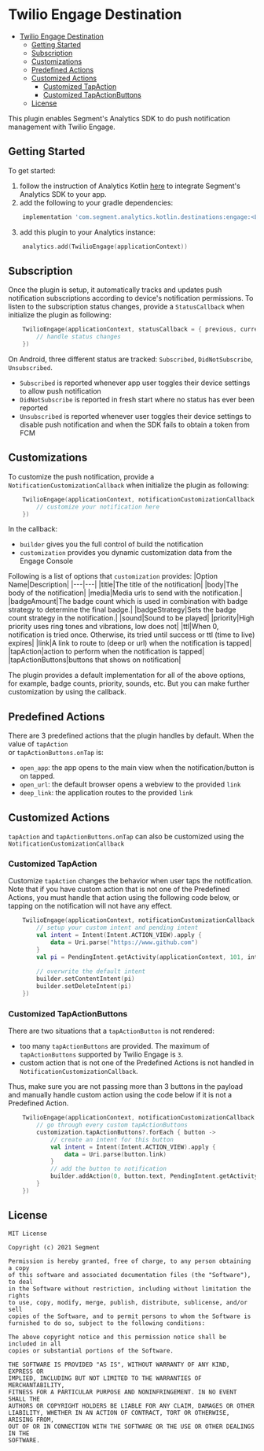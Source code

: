 
# Twilio Engage Destination

- [Twilio Engage Destination](#twilio-engage-destination)
  - [Getting Started](#getting-started)
  - [Subscription](#subscription)
  - [Customizations](#customizations)
  - [Predefined Actions](#predefined-actions)
  - [Customized Actions](#customized-actions)
    - [Customized TapAction](#customized-tapaction)
    - [Customized TapActionButtons](#customized-tapactionbuttons)
  - [License](#license)

This plugin enables Segment's Analytics SDK to do push notification management with Twilio Engage.

## Getting Started

To get started:
1. follow the instruction of Analytics Kotlin [here](https://segment.com/docs/connections/sources/catalog/libraries/mobile/kotlin-android/#getting-started) 
to integrate Segment's Analytics SDK to your app. 
2. add the following to your gradle dependencies:

```groovy
    implementation 'com.segment.analytics.kotlin.destinations:engage:<LATEST_VERSION>'
```

3. add this plugin to your Analytics instance:
```kotlin
    analytics.add(TwilioEngage(applicationContext))
```

## Subscription

Once the plugin is setup, it automatically tracks and updates push notification subscriptions 
according to device's notification permissions. To listen to the subscription status changes, 
provide a `StatusCallback` when initialize the plugin as following:
```kotlin
    TwilioEngage(applicationContext, statusCallback = { previous, current ->  
        // handle status changes            
    })
```

On Android, three different status are tracked: `Subscribed`, `DidNotSubscribe`, `Unsubscribed`. 
* `Subscribed` is reported whenever app user toggles their device settings to allow push notification
* `DidNotSubscribe` is reported in fresh start where no status has ever been reported
* `Unsubscribed` is reported whenever user toggles their device settings to disable push notification and when the SDK fails to obtain a token from FCM

## Customizations

To customize the push notification, provide a `NotificationCustomizationCallback` when initialize 
the plugin as following:
```kotlin
    TwilioEngage(applicationContext, notificationCustomizationCallback = { builder, customization ->
        // customize your notification here
    })
```

In the callback:
* `builder` gives you the full control of build the notification
* `customization` provides you dynamic customization data from the Engage Console

Following is a list of options that `customization` provides:
|Option Name|Description|
|---|---|
|title|The title of the notification|
|body|The body of the notification|
|media|Media urls to send with the notification.|
|badgeAmount|The badge count which is used in combination with badge strategy to determine the final badge.|
|badgeStrategy|Sets the badge count strategy in the notification.|
|sound|Sound to be played|
|priority|High priority uses ring tones and vibrations, low does not|
|ttl|When 0, notification is tried once. Otherwise, its tried until success or ttl (time to live) expires|
|link|A link to route to (deep or url) when the notification is tapped|
|tapAction|action to perform when the notification is tapped|
|tapActionButtons|buttons that shows on notification|

The plugin provides a default implementation for all of the above options, for example, badge counts, 
priority, sounds, etc. But you can make further customization by using the callback.

## Predefined Actions

There are 3 predefined actions that the plugin handles by default. When the value of `tapAction`  
or `tapActionButtons.onTap` is:
* `open_app`: the app opens to the main view when the notification/button is on tapped.
* `open_url`: the default browser opens a webview to the provided `link`
* `deep_link`: the application routes to the provided `link`

## Customized Actions

`tapAction` and `tapActionButtons.onTap` can also be customized using the `NotificationCustomizationCallback`

### Customized TapAction

Customize `tapAction` changes the behavior when user taps the notification. Note that if you have
custom action that is not one of the Predefined Actions, you must handle that action using the following
code below, or tapping on the notification will not have any effect.

```kotlin
    TwilioEngage(applicationContext, notificationCustomizationCallback = { builder, customization ->
        // setup your custom intent and pending intent
        val intent = Intent(Intent.ACTION_VIEW).apply {
            data = Uri.parse("https://www.github.com")
        }
        val pi = PendingIntent.getActivity(applicationContext, 101, intent, PendingIntent.FLAG_UPDATE_CURRENT)
    
        // overwrite the default intent
        builder.setContentIntent(pi)
        builder.setDeleteIntent(pi)
    })
```

### Customized TapActionButtons

There are two situations that a `tapActionButton` is not rendered:
* too many `tapActionButtons` are provided. The maximum of `tapActionButtons` supported by Twilio Engage is `3`. 
* custom action that is not one of the Predefined Actions is not handled in `NotificationCustomizationCallback`.

Thus, make sure you are not passing more than 3 buttons in the payload and manually handle custom
action using the code below if it is not a Predefined Action.

```kotlin
    TwilioEngage(applicationContext, notificationCustomizationCallback = { builder, customization ->
        // go through every custom tapActionButtons
        customization.tapActionButtons?.forEach { button ->
            // create an intent for this button
            val intent = Intent(Intent.ACTION_VIEW).apply {
                data = Uri.parse(button.link)
            }
            // add the button to notification
            builder.addAction(0, button.text, PendingIntent.getActivity(applicationContext, 101, intent, PendingIntent.FLAG_UPDATE_CURRENT))
        }
    })
```


## License
```
MIT License

Copyright (c) 2021 Segment

Permission is hereby granted, free of charge, to any person obtaining a copy
of this software and associated documentation files (the "Software"), to deal
in the Software without restriction, including without limitation the rights
to use, copy, modify, merge, publish, distribute, sublicense, and/or sell
copies of the Software, and to permit persons to whom the Software is
furnished to do so, subject to the following conditions:

The above copyright notice and this permission notice shall be included in all
copies or substantial portions of the Software.

THE SOFTWARE IS PROVIDED "AS IS", WITHOUT WARRANTY OF ANY KIND, EXPRESS OR
IMPLIED, INCLUDING BUT NOT LIMITED TO THE WARRANTIES OF MERCHANTABILITY,
FITNESS FOR A PARTICULAR PURPOSE AND NONINFRINGEMENT. IN NO EVENT SHALL THE
AUTHORS OR COPYRIGHT HOLDERS BE LIABLE FOR ANY CLAIM, DAMAGES OR OTHER
LIABILITY, WHETHER IN AN ACTION OF CONTRACT, TORT OR OTHERWISE, ARISING FROM,
OUT OF OR IN CONNECTION WITH THE SOFTWARE OR THE USE OR OTHER DEALINGS IN THE
SOFTWARE.
```

